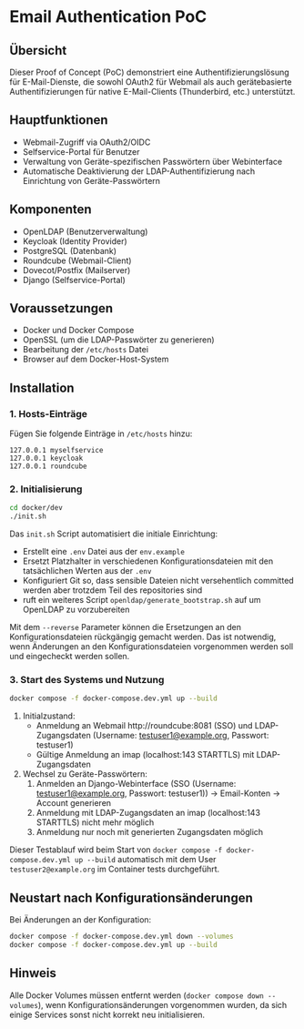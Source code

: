 # Email Authentication PoC

## Übersicht
Dieser Proof of Concept (PoC) demonstriert eine Authentifizierungslösung für E-Mail-Dienste, die sowohl OAuth2 für Webmail als auch gerätebasierte Authentifizierungen für native E-Mail-Clients (Thunderbird, etc.) unterstützt.

## Hauptfunktionen
- Webmail-Zugriff via OAuth2/OIDC
- Selfservice-Portal für Benutzer
 - Verwaltung von Geräte-spezifischen Passwörtern über Webinterface
- Automatische Deaktivierung der LDAP-Authentifizierung nach Einrichtung von Geräte-Passwörtern

## Komponenten
- OpenLDAP (Benutzerverwaltung)
- Keycloak (Identity Provider)
- PostgreSQL (Datenbank)
- Roundcube (Webmail-Client)
- Dovecot/Postfix (Mailserver)
- Django (Selfservice-Portal)

## Voraussetzungen
- Docker und Docker Compose
- OpenSSL (um die LDAP-Passwörter zu generieren)
- Bearbeitung der `/etc/hosts` Datei
- Browser auf dem Docker-Host-System

## Installation

### 1. Hosts-Einträge
Fügen Sie folgende Einträge in `/etc/hosts` hinzu:
```
127.0.0.1 myselfservice
127.0.0.1 keycloak
127.0.0.1 roundcube
```

### 2. Initialisierung
```bash
cd docker/dev
./init.sh
```

Das `init.sh` Script automatisiert die initiale Einrichtung:

- Erstellt eine `.env` Datei aus der `env.example`
- Ersetzt Platzhalter in verschiedenen Konfigurationsdateien mit den tatsächlichen Werten aus der `.env`
- Konfiguriert Git so, dass sensible Dateien nicht versehentlich committed werden aber trotzdem Teil des repositories sind
- ruft ein weiteres Script `openldap/generate_bootstrap.sh` auf um OpenLDAP zu vorzubereiten

Mit dem `--reverse` Parameter können die Ersetzungen an den Konfigurationsdateien rückgängig gemacht werden. Das ist notwendig, wenn Änderungen an den Konfigurationsdateien vorgenommen werden soll und eingecheckt werden sollen.

### 3. Start des Systems und Nutzung
```bash
docker compose -f docker-compose.dev.yml up --build
```
1. Initialzustand:
    - Anmeldung an Webmail http://roundcube:8081 (SSO) und LDAP-Zugangsdaten (Username: testuser1@example.org, Passwort: testuser1)
    - Gültige Anmeldung an imap (localhost:143 STARTTLS) mit LDAP-Zugangsdaten
2. Wechsel zu Geräte-Passwörtern:
    1. Anmelden an Django-Webinterface (SSO (Username: testuser1@example.org, Passwort: testuser1)) -> Email-Konten -> Account generieren
    2. Anmeldung mit LDAP-Zugangsdaten an imap (localhost:143 STARTTLS) nicht mehr möglich
    3. Anmeldung nur noch mit generierten Zugangsdaten möglich

Dieser Testablauf wird beim Start von `docker compose -f docker-compose.dev.yml up --build` automatisch mit dem User `testuser2@example.org` im Container tests durchgeführt. 


## Neustart nach Konfigurationsänderungen
Bei Änderungen an der Konfiguration:
```bash
docker compose -f docker-compose.dev.yml down --volumes
docker compose -f docker-compose.dev.yml up --build
```

## Hinweis
Alle Docker Volumes müssen entfernt werden (`docker compose down --volumes`), wenn Konfigurationsänderungen vorgenommen wurden, da sich einige Services sonst nicht korrekt neu initialisieren.
